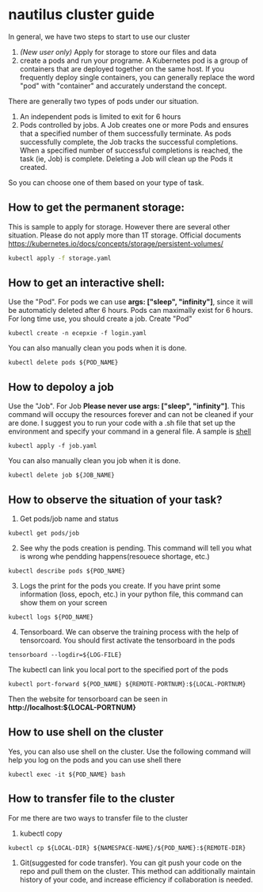 # nautilus cluster guide
In general, we have two steps to start to use our cluster
1. *(New user only)* Apply for storage to store our files and data
2. create a pods and run your programe. A Kubernetes pod is a group of containers that are deployed together on the same host. If you frequently deploy single containers, you can generally replace the word "pod" with "container" and accurately understand the concept.

There are generally two types of pods under our situation. 
1. An independent pods is limited to exit for 6 hours
2. Pods controlled by jobs. A Job creates one or more Pods and ensures that a specified number of them successfully terminate. As pods successfully complete, the Job tracks the successful completions. When a specified number of successful completions is reached, the task (ie, Job) is complete. Deleting a Job will clean up the Pods it created.

So you can choose one of them based on your type of task.

## How to get the permanent storage:
This is sample to apply for storage. However there are several other situation. Please do not apply more than 1T storage. Official documents https://kubernetes.io/docs/concepts/storage/persistent-volumes/
```bash
kubectl apply -f storage.yaml
```
## How to get an interactive shell:
Use the "Pod". For pods we can use **args: ["sleep", "infinity"]**, since it will be automaticly deleted after 6 hours.
Pods can maximally exist for 6 hours. For long time use, you should create a job.
Create "Pod"
```
kubectl create -n ecepxie -f login.yaml
```
You can also manually clean you pods when it is done.
```
kubectl delete pods ${POD_NAME}
```
## How to depoloy a job
Use the "Job". For Job **Please never use args: ["sleep", "infinity"]**. This command will occupy the resources forever and can not be cleaned if your are done. I suggest you to run your code with a .sh file that set up the environment and specify your command in a general file. A sample is [shell](train.sh)

```
kubectl apply -f job.yaml
```
You can also manually clean you job when it is done.
```
kubectl delete job ${JOB_NAME}
```

## How to observe the situation of your task?
1. Get pods/job name and status
```
kubectl get pods/job
```
2. See why the pods creation is pending. This command will tell you what is wrong whe pendding happens(resouece shortage, etc.)
```
kubectl describe pods ${POD_NAME}
```
3. Logs the print for the pods you create. If you have print some information (loss, epoch, etc.) in your python file, this command can show them on your screen
```
kubectl logs ${POD_NAME}
```
4. Tensorboard. We can observe the training process with the help of tensorcoard. You should first activate the tensorboard in the pods
```
tensorboard --logdir=${LOG-FILE}
```
The kubectl can link you local port to the specified port of the pods
```
kubectl port-forward ${POD_NAME} ${REMOTE-PORTNUM}:${LOCAL-PORTNUM}
```
Then the website for tensorboard can be seen in **http://localhost:${LOCAL-PORTNUM}**
## How to use shell on the cluster
Yes, you can also use shell on the cluster. Use the following command will help you log on the pods and you can use shell there 
```
kubectl exec -it ${POD_NAME} bash
```

## How to transfer file to the cluster
For me there are two ways to transfer file to the cluster
1. kubectl copy
```
kubectl cp ${LOCAL-DIR} ${NAMESPACE-NAME}/${POD_NAME}:${REMOTE-DIR}
```
1. Git(suggested for code transfer). You can git push your code on the repo and pull them on the cluster. This method can additionally maintain history of your code, and increase efficiency if collaboration is needed.
